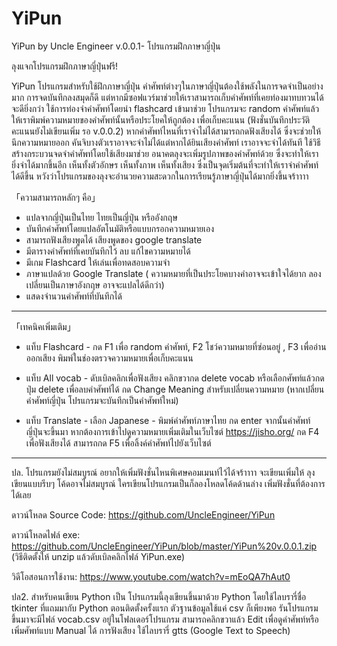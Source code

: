 # YiPun
YiPun by Uncle Engineer v.0.0.1- โปรแกรมฝึกภาษาญี่ปุ่น

ลุงแจกโปรแกรมฝึกภาษาญี่ปุ่นฟรี!

YiPun โปรแกรมสำหรับใช้ฝึกภาษาญี่ปุ่น คำศัพท์ต่างๆในภาษาญี่ปุ่นต้องใช้พลังในการจดจำเป็นอย่างมาก การจดบันทึกลงสมุดก็ดี แต่หากมีซอฟแวร์มาช่วยให้เราสามารถเก็บคำศัพท์ที่เคยท่องมาทบทวนได้จะดียิ่งกว่า ใช้การท่องจำคำศัพท์โดยนำ flashcard เข้ามาช่วย โปรแกรมจะ random คำศัพท์แล้วให้เราพิมพ์ความหมายของคำศัพท์นั้นหรือประโยคให้ถูกต้อง เพื่อเก็บคะแนน (ฟังชั่นบันทึกประวัติคะแนนยังไม่เขียนเพิ่ม รอ v.0.0.2) หากคำศัพท์ไหนที่เราจำไม่ได้สามารถกดฟังเสียงได้ ซึ่งจะช่วยให้นึกความหมายออก คันจิบางตัวเราอาจจะจำไม่ได้แต่หากได้ยินเสียงคำศัพท์ เราอาจจะจำได้ทันที ใช้วิธีสร้างกระบวนจดจำคำศัพท์โดยใช้เสียงมาช่วย อนาคตลุงจะเพิ่มรูปภาพของคำศัพท์ด้วย ซึ่งจะทำให้เรายิ่งจำได้มากขึ้นอีก เห็นทั้งตัวอักษร เห็นทั้งภาพ เห็นทั้งเสียง ซึ่งเป็นจุดเริ่มต้นที่จะทำให้เราจำคำศัพท์ได้ดีขึ้น หวังว่าโปรแกรมของลุงจะอำนวยความสะดวกในการเรียนรู้ภาษาญี่ปุ่นได้มากยิ่งขึ้นจร้าาาา

「ความสามารถหลักๆ คือ」

- แปลจากญี่ปุ่นเป็นไทย ไทยเป็นญี่ปุ่น หรืออังกฤษ
- บันทึกคำศัพท์โดยแปลอัตโนมัติหรือแบบกรอกความหมายเอง
- สามารถฟังเสียงพูดได้ เสียงพูดของ google translate
- มีตารางคำศัพท์ที่เคยบันทึกไว้ ลบ แก้ไขความหมายได้
- มีเกม Flashcard ให้เล่นเพื่อทดสอบความจำ
- ภาษาแปลด้วย Google Translate ( ความหมายที่เป็นประโยคบางคำอาจจะเข้าใจได้ยาก ลองเปลี่ยนเป็นภาษาอังกฤษ อาจจะแปลได้ดีกว่า)
- แสดงจำนวนคำศัพท์ที่บันทึกได้
-----------------------------------------
「เทคนิคเพิ่มเติม」
- แท็บ Flashcard - กด F1 เพื่อ random คำศัพท์, F2 โชว์ความหมายที่ซ่อนอยู่ , F3 เพื่ออ่านออกเสียง พิมพ์ในช่องตรวจความหมายเพื่อเก็บคะแนน

- แท็บ All vocab - ดับเบิลคลิกเพื่อฟังเสียง คลิกขวากด delete vocab หรือเลือกศัพท์แล้วกดปุ่ม delete เพื่อลบคำศัพท์ได้ กด Change Meaning สำหรับเปลี่ยนความหมาย (หากเปลี่ยนคำศัพท์ญี่ปุ่น โปรแกรมจะบันทึกเป็นคำศัพท์ใหม่)

- แท็บ Translate - เลือก Japanese - พิมพ์คำศัพท์ภาษาไทย กด enter จากนั้นคำศัพท์ญี่ปุ่นจะขึ้นมา หากต้องการเข้าไปดูความหมายเพิ่มเติมในเว็บไซต์ https://jisho.org/ กด F4 เพื่อฟังเสียงได้ สามารถกด F5 เพื่อลิ้งค์คำศัพท์ไปยังเว็บไซต์
-----------------------------------------
ปล. โปรแกรมยังไม่สมบูรณ์ อยากให้เพิ่มฟังชั่นไหนพิเศษคอมเมนท์ไว้ได้จร้าาาา จะเขียนเพิ่มให้ ลุงเขียนแบบรีบๆ โค้ดอาจไม่สมบูรณ์ ใครเขียนโปรแกรมเป็นก็ลองโหลดโค้ดด้านล่าง เพิ่มฟังชั่นที่ต้องการได้เลย

ดาวน์โหลด Source Code: https://github.com/UncleEngineer/YiPun

ดาวน์โหลดไฟล์ exe: https://github.com/UncleEngineer/YiPun/blob/master/YiPun%20v.0.0.1.zip (วิธีติดตั้งให้ unzip แล้วดับเบิลคลิกไฟล์ YiPun.exe)

วิดีโอสอนการใช้งาน: https://www.youtube.com/watch?v=mEoQA7hAut0

ปล2. สำหรับคนเขียน Python เป็น โปรแกรมนี้ลุงเขียนขึ้นมาด้วย Python โดยใช้ไลบรารี่ชื่อ tkinter ที่แถมมากับ Python ตอนติดตั้งครั้งแรก ตัวฐานข้อมูลใช้แค่ csv ก็เพียงพอ รันโปรแกรมขึ้นมาจะมีไฟล์ vocab.csv อยู่ในโฟลเดอร์โปรแกรม สามารถคลิกขวาแล้ว Edit เพื่อดูคำศัพท์หรือเพิ่มศัพท์แบบ Manual ได้ การฟังเสียง ใช้ไลบรารี่ gtts (Google Text to Speech) 
